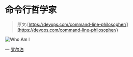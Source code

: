 # 命令行哲学家

> 原文:[https://devops.com/command-line-philosopher/](https://devops.com/command-line-philosopher/)

![Who Am I](../Images/62bff93ea49c2d5850c56572c9265fc4.png)

— [罗尔泊](https://devops.com/author/breselman/)